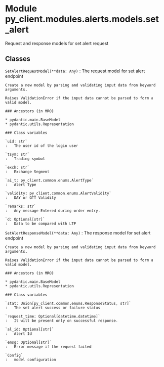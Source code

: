 Module py_client.modules.alerts.models.set_alert
================================================
Request and response models for set alert request

Classes
-------

`SetAlertRequestModel(**data: Any)`
:   The request model for set alert endpoint
    
    Create a new model by parsing and validating input data from keyword arguments.
    
    Raises ValidationError if the input data cannot be parsed to form a valid model.

    ### Ancestors (in MRO)

    * pydantic.main.BaseModel
    * pydantic.utils.Representation

    ### Class variables

    `uid: str`
    :   The user id of the login user

    `tsym: str`
    :   Trading symbol

    `exch: str`
    :   Exchange Segment

    `ai_t: py_client.common.enums.AlertType`
    :   Alert Type

    `validity: py_client.common.enums.AlertValidity`
    :   DAY or GTT Validity

    `remarks: str`
    :   Any message Entered during order entry.

    `d: Optional[str]`
    :   Data to be compared with LTP

`SetAlertResponseModel(**data: Any)`
:   The response model for set alert endpoint
    
    Create a new model by parsing and validating input data from keyword arguments.
    
    Raises ValidationError if the input data cannot be parsed to form a valid model.

    ### Ancestors (in MRO)

    * pydantic.main.BaseModel
    * pydantic.utils.Representation

    ### Class variables

    `stat: Union[py_client.common.enums.ResponseStatus, str]`
    :   The set alert success or failure status

    `request_time: Optional[datetime.datetime]`
    :   It will be present only on successful response.

    `al_id: Optional[str]`
    :   Alert Id

    `emsg: Optional[str]`
    :   Error message if the request failed

    `Config`
    :   model configuration